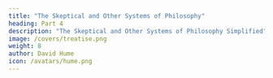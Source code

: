 ```yaml
---
title: "The Skeptical and Other Systems of Philosophy"
heading: Part 4
description: "The Skeptical and Other Systems of Philosophy Simplified"
image: /covers/treatise.png
weight: 8
author: David Hume
icon: /avatars/hume.png
---
```



<!-- date        = "2020-06-16" -->

